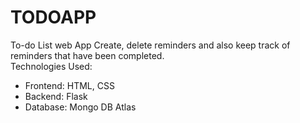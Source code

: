 # TODOAPP
To-do List web App  Create, delete reminders and also keep track of reminders that have been completed.   
 Technologies Used:   
 -  Frontend: HTML, CSS  
 -  Backend: Flask  
 -  Database: Mongo DB Atlas 
